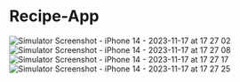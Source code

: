 # Recipe-App
![Simulator Screenshot - iPhone 14 - 2023-11-17 at 17 27 02](https://github.com/Portia-dot/Recipe-App/assets/77457879/800c97e5-d7c2-40c3-a734-81c4035af5f3)
![Simulator Screenshot - iPhone 14 - 2023-11-17 at 17 27 08](https://github.com/Portia-dot/Recipe-App/assets/77457879/7f7e9d04-91ea-42e8-a000-3388370f6be0)
![Simulator Screenshot - iPhone 14 - 2023-11-17 at 17 27 17](https://github.com/Portia-dot/Recipe-App/assets/77457879/549a26af-d73d-4668-b2b7-e8d416452f3d)
![Simulator Screenshot - iPhone 14 - 2023-11-17 at 17 27 25](https://github.com/Portia-dot/Recipe-App/assets/77457879/266b6401-a4be-4695-ad99-32d4bda71185)
